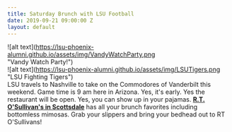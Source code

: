 ```yaml
---
title: Saturday Brunch with LSU Football
date: 2019-09-21 09:00:00 Z
layout: default
---
```


![alt text](https://lsu-phoenix-alumni.github.io/assets/img/VandyWatchParty.png <br> "Vandy Watch Party!")  
![alt text](https://lsu-phoenix-alumni.github.io/assets/img/LSUTigers.png <br>"LSU Fighting Tigers")  <br>
LSU travels to Nashville to take on the Commodores of Vanderbilt this weekend. Game time is 9 am here in Arizona. Yes, it's early. Yes the restaurant will be open. Yes, you can show up in your pajamas. **[R.T. O'Sullivan's in Scottsdale][1]** has all your brunch favorites including bottomless mimosas. Grab your slippers and bring your bedhead out to RT O'Sullivans!

[1]: https://scottsdale.rtosullivans.com/ "RTO Scottsdale website"